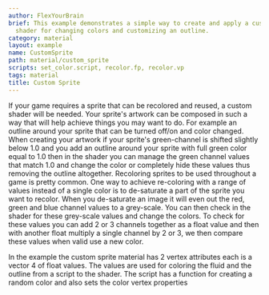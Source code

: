 ```yaml
---
author: FlexYourBrain
brief: This example demonstrates a simple way to create and apply a custom sprite
  shader for changing colors and customizing an outline.
category: material
layout: example
name: CustomSprite
path: material/custom_sprite
scripts: set_color.script, recolor.fp, recolor.vp
tags: material
title: Custom Sprite
---
```


If your game requires a sprite that can be recolored and reused, a custom shader will be needed. Your sprite's artwork can be composed in such a way that will help achieve things you may want to do. For example an outline around your sprite that can be turned off/on and color changed. When creating your artwork if your sprite's green-channel is shifted slightly below 1.0 and you add an outline around your sprite with full green color equal to 1.0 then in the shader you can manage the green channel values that match 1.0 and change the color or completely hide these values thus removing the outline altogether. Recoloring sprites to be used throughout a game is pretty common. One way to achieve re-coloring with a range of values instead of a single color is to de-saturate a part of the sprite you want to recolor. When you de-saturate an image it will even out the red, green and blue channel values to a grey-scale. You can then check in the shader for these grey-scale values and change the colors. To check for these values you can add 2 or 3 channels together as a float value and then with another float multiply a single channel by 2 or 3, we then compare these values when valid use a new color.

In the example the custom sprite material has 2 vertex attributes each is a vector 4 of float values. The values are used for coloring the fluid and the outline from a script to the shader. The script has a function for creating a random color and also sets the color vertex properties
